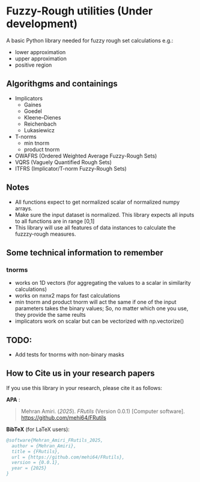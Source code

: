 # Fuzzy-Rough utilities (Under development)

A basic Python library needed for fuzzy rough set calculations e.g.:

- lower approximation
- upper approximation
- positive region

## Algorithgms and containings

- Implicators
  - Gaines
  - Goedel
  - Kleene–Dienes
  - Reichenbach
  - Lukasiewicz
- T-norms
  - min tnorm
  - product tnorm
- OWAFRS (Ordered Weighted Average Fuzzy-Rough Sets) 
- VQRS (Vaguely Quantified Rough Sets)
- ITFRS (Implicator/T-norm Fuzzy-Rough Sets)

## Notes
- All functions expect to get normalized scalar of normalized numpy arrays.
- Make sure the input dataset is normalized. This library expects all inputs to all functions are in range [0,1]
- This library will use all features of data instances to calculate the fuzzzy-rough measures.


## Some technical information to remember
### tnorms
- works on 1D vectors (for aggregating the values to a scalar in similarity calculations)
- works on nxnx2 maps for fast calculations
- min tnorm and product tnorm will act the same if one of the input parameters takes the binary values; So, no matter which one you use, they provide the same reults
- implicators work on scalar but can be vectorized with np.vectorize()


## TODO:
- Add tests for tnorms with non-binary masks

## How to Cite us in your research papers

If you use this library in your research, please cite it as follows:

**APA** :  
> Mehran Amiri. (*2025*). *FRutils* (Version 0.0.1) [Computer software]. https://github.com/mehi64/FRutils

**BibTeX** (for LaTeX users):
```bibtex
@software{Mehran_Amiri_FRutils_2025,
  author = {Mehran_Amiri},
  title = {FRutils},
  url = {https://github.com/mehi64/FRutils},
  version = {0.0.1},
  year = {2025}
}
